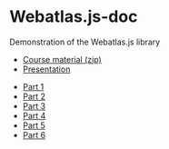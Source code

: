 Webatlas.js-doc
===============

Demonstration of the Webatlas.js library

- [Course material (zip)][0] 
- [Presentation][pptx]

* [Part 1][1]
* [Part 2][2]
* [Part 3][3]
* [Part 4][4]
* [Part 5][5]
* [Part 6][6]

[pptx]: https://github.com/Norkart/Webatlas.js-doc/blob/gh-pages/Kursmateriell/presentasjoner/Webatlas.js-kart-pa-web.pptx?raw=true
[0]: https://github.com/Norkart/Webatlas.js-doc/archive/gh-pages.zip
[1]: http://norkart.github.io/Webatlas.js-doc/1-webatlas.js-helloworld
[2]: http://norkart.github.io/Webatlas.js-doc/2-webatlas.js-layers
[3]: http://norkart.github.io/Webatlas.js-doc/3-webatlas.js-markers
[4]: http://norkart.github.io/Webatlas.js-doc/4-webatlas.js-geojson
[5]: http://norkart.github.io/Webatlas.js-doc/5-webatlas.js-circlemarker
[6]: http://norkart.github.io/Webatlas.js-doc/6-webatlas.js-viz
